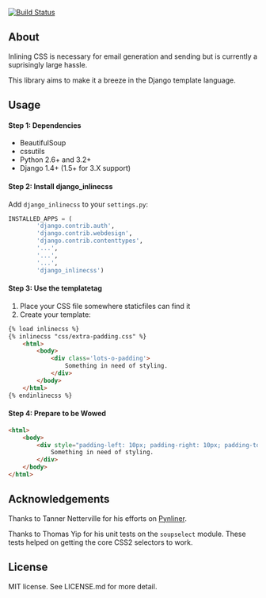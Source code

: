 [![Build Status](https://travis-ci.org/roverdotcom/django-inlinecss.png?branch=master)](https://travis-ci.org/roverdotcom/django-inlinecss)

## About

Inlining CSS is necessary for email generation and sending
but is currently a suprisingly large hassle.

This library aims to make it a breeze in the Django
template language.

## Usage

#### Step 1: Dependencies

- BeautifulSoup
- cssutils
- Python 2.6+ and 3.2+
- Django 1.4+ (1.5+ for 3.X support)

#### Step 2: Install django_inlinecss

Add ```django_inlinecss``` to your ```settings.py```:

```python
INSTALLED_APPS = (
        'django.contrib.auth',
        'django.contrib.webdesign',
        'django.contrib.contenttypes',
        '...',
        '...',
        '...',
        'django_inlinecss')
```

#### Step 3: Use the templatetag

1. Place your CSS file somewhere staticfiles can find it
2. Create your template:

```html
{% load inlinecss %}
{% inlinecss "css/extra-padding.css" %}
    <html>
        <body>
            <div class='lots-o-padding'>
                Something in need of styling.
            </div>
        </body>
    </html>
{% endinlinecss %}
```

#### Step 4: Prepare to be Wowed

```html
<html>
    <body>
        <div style="padding-left: 10px; padding-right: 10px; padding-top: 10px;" class="lots-o-padding">
            Something in need of styling.
        </div>
    </body>
</html>
```

## Acknowledgements

Thanks to Tanner Netterville for his efforts on [Pynliner](https://github.com/rennat/pynliner).

Thanks to Thomas Yip for his unit tests on the `soupselect` module. These tests
helped on getting the core CSS2 selectors to work.

## License

MIT license. See LICENSE.md for more detail.
